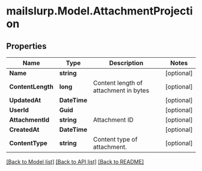 # mailslurp.Model.AttachmentProjection
## Properties

Name | Type | Description | Notes
------------ | ------------- | ------------- | -------------
**Name** | **string** |  | [optional] 
**ContentLength** | **long** | Content length of attachment in bytes | [optional] 
**UpdatedAt** | **DateTime** |  | [optional] 
**UserId** | **Guid** |  | [optional] 
**AttachmentId** | **string** | Attachment ID | [optional] 
**CreatedAt** | **DateTime** |  | [optional] 
**ContentType** | **string** | Content type of attachment. | [optional] 

[[Back to Model list]](../README#documentation-for-models) [[Back to API list]](../README#documentation-for-api-endpoints) [[Back to README]](../README)

